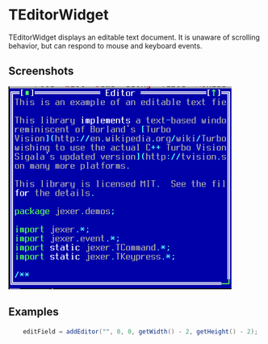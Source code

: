 TEditorWidget
=============

TEditorWidget displays an editable text document.  It is unaware of scrolling behavior, but can respond to mouse and keyboard events.

Screenshots
-----------

![editor_1](uploads/e3b47b29ac2924540467c037e7500704/editor_1.png)

Examples
--------

```Java
    editField = addEditor("", 0, 0, getWidth() - 2, getHeight() - 2);
```